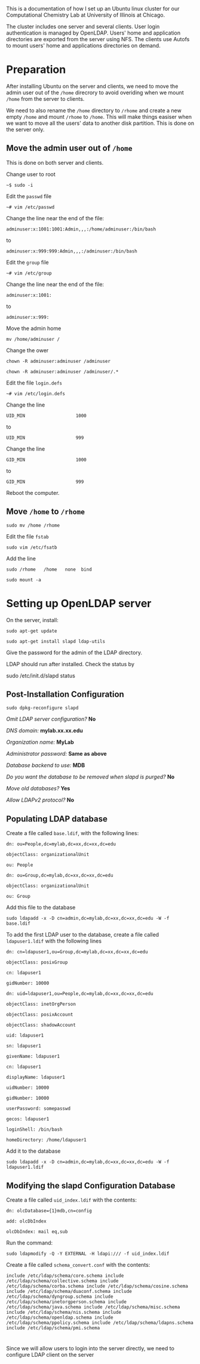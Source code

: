 
This is a documentation of how I set up an Ubuntu linux cluster for our Computational Chemistry Lab at 
University of Illinois at Chicago.

The cluster includes one server and several clients. User login authentication is managed by OpenLDAP.
Users' home and application directories are exported from the server using NFS. 
The clients use Autofs to mount users' home and applications directories on demand.

# Preparation
After installing Ubuntu on the server and clients, we need to move the admin user out of the `/home` direcrory 
to avoid overiding when we mount `/home` from the server to clients.

We need to also rename the `/home` directory to `/rhome` and create a new empty 
`/home` and mount `/rhome` to `/home`.
This will make things easiser when we want to move all the users' data to another disk partition.
This is done on the server only.

## Move the admin user out of `/home`
This is done on both server and clients.

Change user to root

`~$ sudo -i`

Edit the `passwd` file

`~# vim /etc/passwd`

Change the line near the end of the file:

`adminuser:x:1001:1001:Admin,,,:/home/adminuser:/bin/bash`

to

`adminuser:x:999:999:Admin,,,:/adminuser:/bin/bash`

Edit the `group` file

`~# vim /etc/group`

Change the line near the end of the file:

`adminuser:x:1001:`

to

`adminuser:x:999:`

Move the admin home

`mv /home/adminuser /`

Change the ower

`chown -R adminuser:adminuser /adminuser`

`chown -R adminuser:adminuser /adminuser/.*`


Edit the file `login.defs`

`~# vim /etc/login.defs`

Change the line 

`UID_MIN                   1000`

to 

`UID_MIN                   999`

Change the line

`GID_MIN                   1000`

to

`GID_MIN                   999`

Reboot the computer.


## Move `/home` to `/rhome` 

`sudo mv /home /rhome`

Edit the file `fstab`

`sudo vim /etc/fsatb`

Add the line 

`sudo /rhome   /home   none  bind`

`sudo mount -a`


# Setting up OpenLDAP server

On the server, install:

`sudo apt-get update`

`sudo apt-get install slapd ldap-utils`

Give the password for the admin of the LDAP directory. 

LDAP should run after installed. Check the status by

sudo /etc/init.d/slapd status

## Post-Installation Configuration

`sudo dpkg-reconfigure slapd`

*Omit LDAP server configuration?* **No**

*DNS domain:* **mylab.xx.xx.edu**

*Organization name:* **MyLab**

*Administrator password:* **Same as above**

*Database backend to use:* **MDB**

*Do you want the database to be removed when slapd is purged?* **No**

*Move old databases?* **Yes**

*Allow LDAPv2 protocol?* **No**

## Populating LDAP database

Create a file called `base.ldif`, with the following lines:

`dn: ou=People,dc=mylab,dc=xx,dc=xx,dc=edu`

`objectClass: organizationalUnit`

`ou: People`

`dn: ou=Group,dc=mylab,dc=xx,dc=xx,dc=edu`

`objectClass: organizationalUnit`

`ou: Group`

Add this file to the database

`sudo ldapadd -x -D cn=admin,dc=mylab,dc=xx,dc=xx,dc=edu -W -f base.ldif`

To add the first LDAP user to the database, create a file called `ldapuser1.ldif` with the following lines

`dn: cn=ldapuser1,ou=Group,dc=mylab,dc=xx,dc=xx,dc=edu`

`objectClass: posixGroup`

`cn: ldapuser1`

`gidNumber: 10000`

`dn: uid=ldapuser1,ou=People,dc=mylab,dc=xx,dc=xx,dc=edu`

`objectClass: inetOrgPerson`

`objectClass: posixAccount`

`objectClass: shadowAccount`

`uid: ldapuser1`

`sn: ldapuser1`

`givenName: ldapuser1`

`cn: ldapuser1`

`displayName: ldapuser1`

`uidNumber: 10000`

`gidNumber: 10000`

`userPassword: somepasswd`

`gecos: ldapuser1`

`loginShell: /bin/bash`

`homeDirectory: /home/ldapuser1`

Add it  to the database

`sudo ldapadd -x -D cn=admin,dc=mylab,dc=xx,dc=xx,dc=edu -W -f ldapuser1.ldif`
 
## Modifying the slapd Configuration Database

Create a file called `uid_index.ldif` with the contents:

`dn: olcDatabase={1}mdb,cn=config`

`add: olcDbIndex`

`olcDbIndex: mail eq,sub`

Run the command:

`sudo ldapmodify -Q -Y EXTERNAL -H ldapi:/// -f uid_index.ldif`

Create a file called `schema_convert.conf` with the contents:

`include /etc/ldap/schema/core.schema
include /etc/ldap/schema/collective.schema
include /etc/ldap/schema/corba.schema
include /etc/ldap/schema/cosine.schema
include /etc/ldap/schema/duaconf.schema
include /etc/ldap/schema/dyngroup.schema
include /etc/ldap/schema/inetorgperson.schema
include /etc/ldap/schema/java.schema
include /etc/ldap/schema/misc.schema
include /etc/ldap/schema/nis.schema
include /etc/ldap/schema/openldap.schema
include /etc/ldap/schema/ppolicy.schema
include /etc/ldap/schema/ldapns.schema
include /etc/ldap/schema/pmi.schema`


#
Since we will allow users to login into the server directly, 
we need to configure LDAP client on the server


